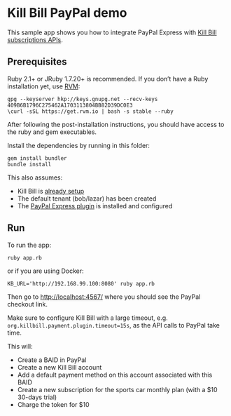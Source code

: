 Kill Bill PayPal demo
=====================

This sample app shows you how to integrate PayPal Express with [Kill Bill subscriptions APIs](http://docs.killbill.io/0.16/userguide_subscription.html).

Prerequisites
-------------

Ruby 2.1+ or JRuby 1.7.20+ is recommended. If you don’t have a Ruby installation yet, use [RVM](https://rvm.io/rvm/install):

```
gpg --keyserver hkp://keys.gnupg.net --recv-keys 409B6B1796C275462A1703113804BB82D39DC0E3
\curl -sSL https://get.rvm.io | bash -s stable --ruby
```

After following the post-installation instructions, you should have access to the ruby and gem executables.

Install the dependencies by running in this folder:

```
gem install bundler
bundle install
```

This also assumes:

* Kill Bill is [already setup](http://docs.killbill.io/0.16/getting_started.html)
* The default tenant (bob/lazar) has been created
* The [PayPal Express plugin](https://github.com/killbill/killbill-paypal-express-plugin) is installed and configured

Run
---

To run the app:

```
ruby app.rb
```

or if you are using Docker:

```
KB_URL='http://192.168.99.100:8080' ruby app.rb
```

Then go to [http://localhost:4567/](http://localhost:4567/) where you should see the PayPal checkout link.

Make sure to configure Kill Bill with a large timeout, e.g. `org.killbill.payment.plugin.timeout=15s`, as the API calls to PayPal take time.

This will:

* Create a BAID in PayPal
* Create a new Kill Bill account
* Add a default payment method on this account associated with this BAID
* Create a new subscription for the sports car monthly plan (with a $10 30-days trial)
* Charge the token for $10
